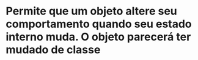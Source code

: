 # Permite que um objeto altere seu comportamento quando seu estado interno muda. O objeto parecerá ter mudado de classe